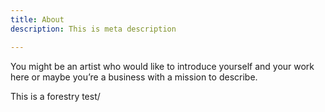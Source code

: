```yaml
---
title: About
description: This is meta description

---
```

You might be an artist who would like to introduce yourself and your work here or maybe you’re a business with a mission to describe.

This is a forestry test/